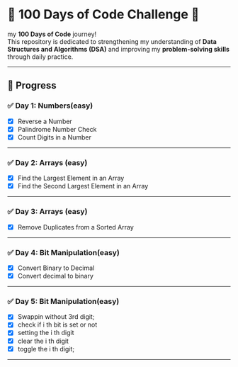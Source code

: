 # 💯 100 Days of Code Challenge 🚀

my **100 Days of Code** journey!  
This repository is dedicated to strengthening my 
understanding of **Data Structures and Algorithms
(DSA)** and improving my **problem-solving skills** 
through daily practice.


---

## 📅 Progress

### ✅ Day 1: Numbers(easy)
- [x]  Reverse a Number
- [x]  Palindrome Number Check
- [x]  Count Digits in a Number

---

### ✅ Day 2: Arrays (easy)
- [x]  Find the Largest Element in an Array
- [x]  Find the Second Largest Element in an Array

---

### ✅ Day 3: Arrays (easy)
- [x]  Remove Duplicates from a Sorted Array

---
### ✅ Day 4: Bit Manipulation(easy)
- [x] Convert Binary to Decimal
- [x] Convert decimal to binary

---
### ✅ Day 5: Bit Manipulation(easy)
- [x] Swappin without 3rd digit;
- [x] check if i th bit is set or not
- [x] setting the i th digit
- [x] clear the i th digit
- [x] toggle the i th digit;

---
